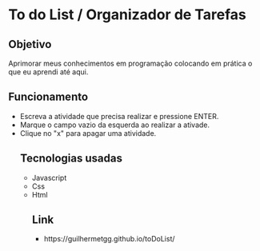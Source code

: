 <body>
<h1>To do List / Organizador de Tarefas</h1>
<h2>Objetivo</h1>
Aprimorar meus conhecimentos em programação colocando em prática o que eu aprendi até aqui.

 <h2>Funcionamento</h2>
 <ul>
  <li>Escreva a atividade que precisa realizar e pressione ENTER.</li>
   <li>Marque o campo vazio da esquerda ao realizar a ativade.</li>
   <li>Clique no "x" para apagar uma atividade.</li>
   
   <h2>Tecnologias usadas</h2>
 <ul>
  <li>Javascript</li>
  <li>Css</li>
  <li>Html</li>
  
   <h2>Link</h2>
 <ul>
   <li>https://guilhermetgg.github.io/toDoList/</li>
  
    
    
